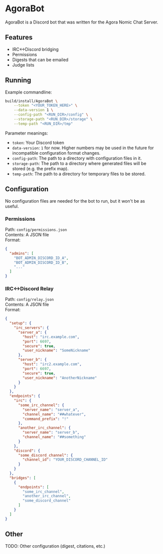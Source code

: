 # AgoraBot

AgoraBot is a Discord bot that was written for the Agora Nomic Chat Server.

## Features

* IRC<->Discord bridging
* Permissions
* Digests that can be emailed
* Judge lists

## Running

Example commandline:

```bash
build/install/AgoraBot \
    --token "<YOUR_TOKEN_HERE>" \
    --data-version 1 \
    --config-path "<RUN_DIR>/config" \
    --storage-path "<RUN_DIR>/storage" \
    --temp-path "<RUN_DIR>/tmp"
```

Parameter meanings:

* `token`: Your Discord token
* `data-version`: `1` for now. Higher numbers may be used in the future for incompatible configuration format changes.
* `config-path`: The path to a directory with configuration files in it.
* `storage-path`: The path to a directory where generated files will be stored (e.g. the prefix map).
* `temp-path`: The path to a directory for temporary files to be stored.

## Configuration

No configuration files are needed for the bot to run, but it won't be as useful.

### Permissions

Path: `config/permissions.json` \
Contents: A JSON file \
Format:

```json
{
  "admins": [
    "BOT_ADMIN_DISCORD_ID_A",
    "BOT_ADMIN_DISCORD_ID_B",
    "..."
  ]
}
```

### IRC<->Discord Relay

Path: `config/relay.json` \
Contents: A JSON file \
Format:

```json
{
  "setup": {
    "irc_servers": {
      "server_a": {
        "host": "irc.example.com",
        "port": 6697,
        "secure": true,
        "user_nickname": "SomeNickname"
      },
      "server_b": {
        "host": "irc2.example.com",
        "port": 6697,
        "secure": true,
        "user_nickname": "AnotherNickname"
      }
    }
  },
  "endpoints": {
    "irc": {
      "some_irc_channel": {
        "server_name": "server_a",
        "channel_name": "##whatever",
        "command_prefix": "!"
      },
      "another_irc_channel": {
        "server_name": "server_b",
        "channel_name": "##something"
      }
    },
    "discord": {
      "some_discord_channel": {
        "channel_id": "YOUR_DISCORD_CHANNEL_ID"
      }
    }
  },
  "bridges": [
    {
      "endpoints": [
        "some_irc_channel",
        "another_irc_channel",
        "some_discord_channel"
      ]
    }
  ]
}
```

## Other

TODO: Other configuration (digest, citations, etc.)

